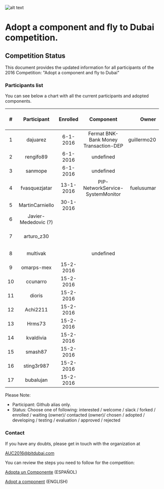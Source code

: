 ![alt text](https://github.com/bitDubai/media-kit/blob/master/MediaKit/Fermat%20Branding/Fermat%20Logotype/Fermat_Logo_3D.png "Fermat Logo")
# Adopt a component and fly to Dubai competition.

## Competition Status
This document provides the updated information for all participants of the 2016 Competition: "Adopt a component and fly to Dubai"

### Participants list

You can see below a chart with all the current participants and adopted components. 

| # | Participant | Enrolled |  Component | Owner | Status | Comments | Score | Amount Collected [USD] |
|:---:|:---:|:---:|:---:|---:|:---:|:---:|:---:|:---:|
|1|dajuarez|6-1-2016|Fermat BNK-Bank Money Transaction-DEP|guillermo20|chosen||||
|2|rengifo89|6-1-2016|undefined||enrolled|#8|||
|3|sanmope|6-1-2016|undefined|| enrolled |#9|||
|4|fvasquezjatar|13-1-2016|PIP-NetworkService-SystemMonitor|fuelusumar|contacted|component not ready yet|||
|5|MartinCarniello|30-1-2016| | |slack ||||
|6|Javier-Mededovic (?)| | | |welcome ||||
|7|arturo_z30| | | | |#1 27-12-2015 empty|||
|8|multivak| |undefined| | forked |#10 6-1-2016|||
|9|omarps-mex|15-2-2016| | |slack ||||
|10|ccunarro|15-2-2016| | |slack ||||
|11|dioris|15-2-2016| | |slack ||||
|12|Achi2211|15-2-2016| | |welcome||||
|13|Hrms73|15-2-2016| | | slack||||
|14|kvaldivia|15-2-2016| | | slack||||
|15|smash87|15-2-2016| | | slack||||
|16|sting3r987|15-2-2016| | |slack||||
|17|bubalujan|15-2-2016| | | slack||||




Please Note: 
* Participant: Github alias only.
* Status: Choose one of following:  interested / welcome / slack / forked / enrolled / waiting (owner)/ contacted (owner)/ chosen / adopted / developing / testing / evaluation / approved / rejected 


### Contact	
If you have any doubts, please get in touch with the organization at

AUC2016@bitdubai.com

You can review the steps you need to follow for the competition:

[Adopta un Componente](http://bitdubai.com/wp/adopta-un-componente) (ESPAÑOL)

[Adopt a component](http://bitdubai.com/wp/adopt-a-component) (ENGLISH)

